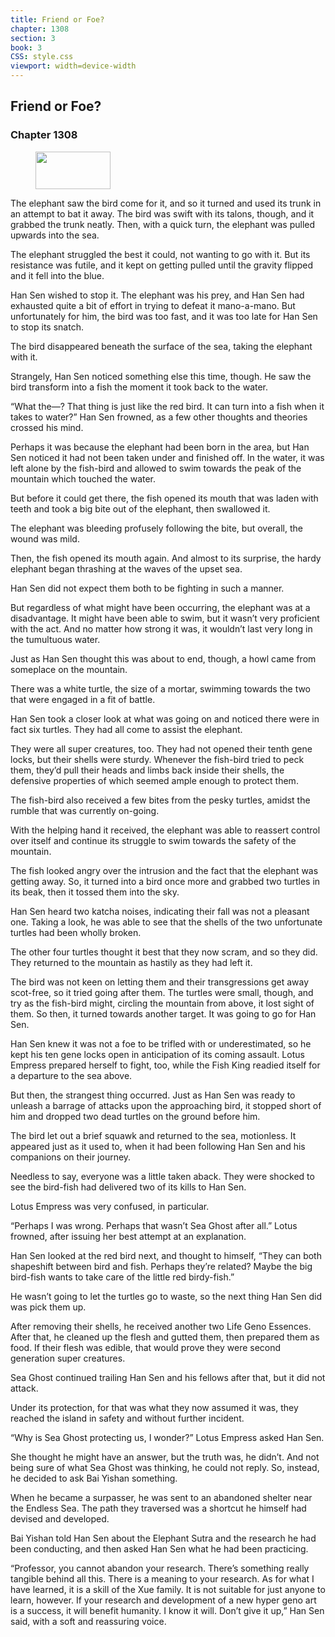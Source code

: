 ```yaml
---
title: Friend or Foe?
chapter: 1308
section: 3
book: 3
CSS: style.css
viewport: width=device-width
---
```


## Friend or Foe?

### Chapter 1308

<figure>
	<img src="../Images/gem.gif" alt="" id="gem" width="120" height="60" />
</figure>

The elephant saw the bird come for it, and so it turned and used its trunk in an attempt to bat it away. The bird was swift with its talons, though, and it grabbed the trunk neatly. Then, with a quick turn, the elephant was pulled upwards into the sea.

The elephant struggled the best it could, not wanting to go with it. But its resistance was futile, and it kept on getting pulled until the gravity flipped and it fell into the blue.

Han Sen wished to stop it. The elephant was his prey, and Han Sen had exhausted quite a bit of effort in trying to defeat it mano-a-mano. But unfortunately for him, the bird was too fast, and it was too late for Han Sen to stop its snatch.

The bird disappeared beneath the surface of the sea, taking the elephant with it.

Strangely, Han Sen noticed something else this time, though. He saw the bird transform into a fish the moment it took back to the water.

“What the—? That thing is just like the red bird. It can turn into a fish when it takes to water?” Han Sen frowned, as a few other thoughts and theories crossed his mind.

Perhaps it was because the elephant had been born in the area, but Han Sen noticed it had not been taken under and finished off. In the water, it was left alone by the fish-bird and allowed to swim towards the peak of the mountain which touched the water.

But before it could get there, the fish opened its mouth that was laden with teeth and took a big bite out of the elephant, then swallowed it.

The elephant was bleeding profusely following the bite, but overall, the wound was mild.

Then, the fish opened its mouth again. And almost to its surprise, the hardy elephant began thrashing at the waves of the upset sea.

Han Sen did not expect them both to be fighting in such a manner.

But regardless of what might have been occurring, the elephant was at a disadvantage. It might have been able to swim, but it wasn’t very proficient with the act. And no matter how strong it was, it wouldn’t last very long in the tumultuous water.

Just as Han Sen thought this was about to end, though, a howl came from someplace on the mountain.

There was a white turtle, the size of a mortar, swimming towards the two that were engaged in a fit of battle.

Han Sen took a closer look at what was going on and noticed there were in fact six turtles. They had all come to assist the elephant.

They were all super creatures, too. They had not opened their tenth gene locks, but their shells were sturdy. Whenever the fish-bird tried to peck them, they’d pull their heads and limbs back inside their shells, the defensive properties of which seemed ample enough to protect them.

The fish-bird also received a few bites from the pesky turtles, amidst the rumble that was currently on-going.

With the helping hand it received, the elephant was able to reassert control over itself and continue its struggle to swim towards the safety of the mountain.

The fish looked angry over the intrusion and the fact that the elephant was getting away. So, it turned into a bird once more and grabbed two turtles in its beak, then it tossed them into the sky.

Han Sen heard two katcha noises, indicating their fall was not a pleasant one. Taking a look, he was able to see that the shells of the two unfortunate turtles had been wholly broken.

The other four turtles thought it best that they now scram, and so they did. They returned to the mountain as hastily as they had left it.

The bird was not keen on letting them and their transgressions get away scot-free, so it tried going after them. The turtles were small, though, and try as the fish-bird might, circling the mountain from above, it lost sight of them. So then, it turned towards another target. It was going to go for Han Sen.

Han Sen knew it was not a foe to be trifled with or underestimated, so he kept his ten gene locks open in anticipation of its coming assault. Lotus Empress prepared herself to fight, too, while the Fish King readied itself for a departure to the sea above.

But then, the strangest thing occurred. Just as Han Sen was ready to unleash a barrage of attacks upon the approaching bird, it stopped short of him and dropped two dead turtles on the ground before him.

The bird let out a brief squawk and returned to the sea, motionless. It appeared just as it used to, when it had been following Han Sen and his companions on their journey.

Needless to say, everyone was a little taken aback. They were shocked to see the bird-fish had delivered two of its kills to Han Sen.

Lotus Empress was very confused, in particular.

“Perhaps I was wrong. Perhaps that wasn’t Sea Ghost after all.” Lotus frowned, after issuing her best attempt at an explanation.

Han Sen looked at the red bird next, and thought to himself, “They can both shapeshift between bird and fish. Perhaps they’re related? Maybe the big bird-fish wants to take care of the little red birdy-fish.”

He wasn’t going to let the turtles go to waste, so the next thing Han Sen did was pick them up.

After removing their shells, he received another two Life Geno Essences. After that, he cleaned up the flesh and gutted them, then prepared them as food. If their flesh was edible, that would prove they were second generation super creatures.

Sea Ghost continued trailing Han Sen and his fellows after that, but it did not attack.

Under its protection, for that was what they now assumed it was, they reached the island in safety and without further incident.

“Why is Sea Ghost protecting us, I wonder?” Lotus Empress asked Han Sen.

She thought he might have an answer, but the truth was, he didn’t. And not being sure of what Sea Ghost was thinking, he could not reply. So, instead, he decided to ask Bai Yishan something.

When he became a surpasser, he was sent to an abandoned shelter near the Endless Sea. The path they traversed was a shortcut he himself had devised and developed.

Bai Yishan told Han Sen about the Elephant Sutra and the research he had been conducting, and then asked Han Sen what he had been practicing.

“Professor, you cannot abandon your research. There’s something really tangible behind all this. There is a meaning to your research. As for what I have learned, it is a skill of the Xue family. It is not suitable for just anyone to learn, however. If your research and development of a new hyper geno art is a success, it will benefit humanity. I know it will. Don’t give it up,” Han Sen said, with a soft and reassuring voice.